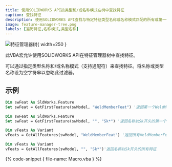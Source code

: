 ```yaml
---
title: 使用SOLIDWORKS API按类型和/或名称模式在树中查找特征
caption: 查找特征
description: 使用SOLIDWORKS API查找与特定特征类型名称或名称模式匹配的所有或第一个特征的VBA宏
image: feature-manager-tree.png
labels: [遍历特征,名称模式,类型名称]
---
```

![特征管理器树](feature-manager-tree.png){ width=250 }

此VBA宏允许使用SOLIDWORKS API在特征管理器树中查找特征。

可以通过指定类型名称和/或名称模式（支持通配符）来查找特征。将名称或类型名称设为空字符串以忽略此过滤器。

## 示例

~~~vb
Dim swFeat As SldWorks.Feature
Set swFeat = GetFirstFeature(swModel, "WeldMemberFeat") '返回第一个WeldMemberFeat类型（即结构成员）的特征
~~~

~~~vb
Dim swFeat As SldWorks.Feature
Set swFeat = GetFirstFeature(swModel, "", "Sk*") '返回名称以Sk开头的第一个特征
~~~

~~~vb
Dim vFeats As Variant
vFeats = GetAllFeatures(swModel, "WeldMemberFeat") '返回所有WeldMemberFeat类型（即结构成员）的特征
~~~

~~~vb
Dim vFeats As Variant
vFeats = GetAllFeatures(swModel, "", "Sk*")'返回名称以Sk开头的所有特征
~~~

{% code-snippet { file-name: Macro.vba } %}